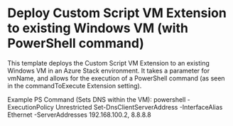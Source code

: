 # Deploy Custom Script VM Extension to existing Windows VM (with PowerShell command)

This template deploys the Custom Script VM Extension to an existing Windows VM in an Azure Stack environment. It takes a parameter for vmName, and allows for the execution of a PowerShell command (as seen in the commandToExecute Extension setting).

Example PS Command (Sets DNS within the VM): powershell -ExecutionPolicy Unrestricted Set-DnsClientServerAddress -InterfaceAlias Ethernet -ServerAddresses 192.168.100.2, 8.8.8.8
